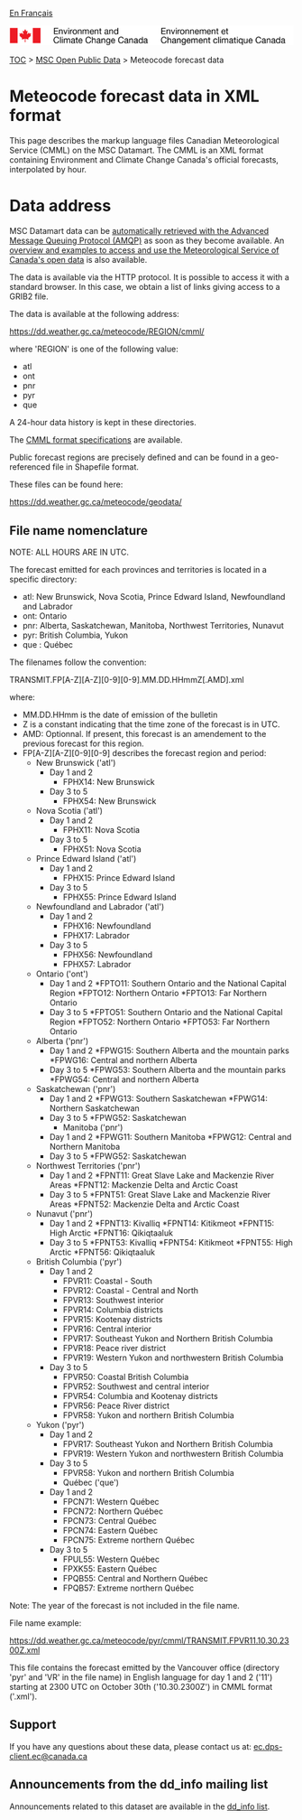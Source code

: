 [En Français](readme_meteocode-datamartxml_fr.md)

![ECCC logo](../../img_eccc-logo.png)

[TOC](../../readme_en.md) > [MSC Open Public Data](../readme_en.md) > Meteocode forecast data

# Meteocode forecast data in XML format

This page describes the markup language files Canadian Meteorological Service (CMML) on the MSC Datamart. The CMML is an XML format containing Environment and Climate Change Canada's official forecasts, interpolated by hour.

# Data address 

MSC Datamart data can be [automatically retrieved with the Advanced Message Queuing Protocol (AMQP)](.../../msc-datamart/amqp_en.md) as soon as they become available. An [overview and examples to access and use the Meteorological Service of Canada's open data](.../../usage/readme_en.md) is also available.

The data is available via the HTTP protocol. It is possible to access it with a standard browser. In this case, we obtain a list of links giving access to a GRIB2 file.

The data is available at the following address: 
                                                                          
https://dd.weather.gc.ca/meteocode/REGION/cmml/ 

where 'REGION' is one of the following value:

* atl
* ont
* pnr
* pyr
* que

A 24-hour data history is kept in these directories.

The [CMML format specifications](http://collaboration.cmc.ec.gc.ca/cmc/cmos/public_doc/msc-data/meteocode/cmml_specification_en-v3.04.pdf) are available.

Public forecast regions are precisely defined and can be found in a geo-referenced file in Shapefile format.

These files can be found here:

https://dd.weather.gc.ca/meteocode/geodata/

## File name nomenclature 

NOTE: ALL HOURS ARE IN UTC.

The forecast emitted for each provinces and territories is located in a specific directory:
* atl: New Brunswick, Nova Scotia, Prince Edward Island, Newfoundland and Labrador
* ont: Ontario
* pnr: Alberta, Saskatchewan, Manitoba, Northwest Territories, Nunavut
* pyr: British Columbia, Yukon
* que : Québec


The filenames follow the convention:

TRANSMIT.FP[A-Z][A-Z][0-9][0-9].MM.DD.HHmmZ[.AMD].xml

where:

* MM.DD.HHmm is the date of emission of the bulletin
* Z is a constant indicating that the time zone of the forecast is
      in UTC.
* AMD: Optionnal. If present, this forecast is an amendement to the previous forecast for this region.
* FP[A-Z][A-Z][0-9][0-9] describes the forecast region and period:
    * New Brunswick ('atl')
	    * Day 1 and 2
	        * FPHX14: New Brunswick 
	    * Day 3 to 5
	        * FPHX54: New Brunswick 
    * Nova Scotia ('atl')
	    * Day 1 and 2
	        * FPHX11: Nova Scotia
	    * Day 3 to 5
	        * FPHX51: Nova Scotia
    * Prince Edward Island ('atl')
	    * Day 1 and 2
	        * FPHX15: Prince Edward Island
	    * Day 3 to 5
	        * FPHX55: Prince Edward Island
    * Newfoundland and Labrador ('atl')
	    * Day 1 and 2
	        * FPHX16: Newfoundland
	        * FPHX17: Labrador
	    * Day 3 to 5
	        * FPHX56: Newfoundland
	        * FPHX57: Labrador
    * Ontario ('ont')
	    * Day 1 and 2
	        *FPTO11: Southern Ontario and the National Capital Region
	        *FPTO12: Northern Ontario
	        *FPTO13: Far Northern Ontario
	    * Day 3 to 5
	        *FPTO51: Southern Ontario and the National Capital Region
	        *FPTO52: Northern Ontario
	        *FPTO53: Far Northern Ontario
    * Alberta ('pnr')
	    * Day 1 and 2
	        *FPWG15: Southern Alberta and the mountain parks
	        *FPWG16: Central and northern Alberta
	    * Day 3 to 5
	        *FPWG53: Southern Alberta and the mountain parks
	        *FPWG54: Central and northern Alberta
    * Saskatchewan ('pnr')
	    * Day 1 and 2
	        *FPWG13: Southern Saskatchewan
	        *FPWG14: Northern Saskatchewan
	    * Day 3 to 5
	        *FPWG52: Saskatchewan
            * Manitoba ('pnr')
	    * Day 1 and 2
	        *FPWG11: Southern Manitoba
	        *FPWG12: Central and Northern Manitoba
	    * Day 3 to 5
	        *FPWG52: Saskatchewan
    * Northwest Territories ('pnr')
	    * Day 1 and 2
	        *FPNT11: Great Slave Lake and Mackenzie River Areas
	        *FPNT12: Mackenzie Delta and Arctic Coast
	    * Day 3 to 5
	        *FPNT51: Great Slave Lake and Mackenzie River Areas
	        *FPNT52: Mackenzie Delta and Arctic Coast
    * Nunavut ('pnr')
	    * Day 1 and 2
	        *FPNT13: Kivalliq
	        *FPNT14: Kitikmeot
	        *FPNT15: High Arctic
	        *FPNT16: Qikiqtaaluk
	    * Day 3 to 5
	        *FPNT53: Kivalliq
	        *FPNT54: Kitikmeot
	        *FPNT55: High Arctic
	        *FPNT56: Qikiqtaaluk
    * British Columbia ('pyr')
	    * Day 1 and 2
	        * FPVR11: Coastal - South 
	        * FPVR12: Coastal - Central and North
	        * FPVR13: Southwest interior 
	        * FPVR14: Columbia districts
	        * FPVR15: Kootenay districts
	        * FPVR16: Central interior
	        * FPVR17: Southeast Yukon and Northern British Columbia
	        * FPVR18: Peace river district
	        * FPVR19: Western Yukon and northwestern British Columbia
	    * Day 3 to 5
	        * FPVR50: Coastal British Columbia
	        * FPVR52: Southwest and central interior
	        * FPVR54: Columbia and Kootenay districts
	        * FPVR56: Peace River district
	        * FPVR58: Yukon and northern British Columbia
    * Yukon ('pyr')
	    * Day 1 and 2
	        * FPVR17: Southeast Yukon and Northern British Columbia
	        * FPVR19: Western Yukon and northwestern British Columbia
	    * Day 3 to 5
	        * FPVR58: Yukon and northern British Columbia
            * Québec ('que')
	    * Day 1 and 2
	        * FPCN71: Western Québec
	        * FPCN72: Northern Québec
	        * FPCN73: Central Québec
	        * FPCN74: Eastern Québec
	        * FPCN75: Extreme northern Québec
	    * Day 3 to 5
	        * FPUL55: Western Québec
	        * FPXK55: Eastern Québec
	        * FPQB55: Central and Northern Québec
	        * FPQB57: Extreme northern Québec



Note: The year of the forecast is not included in the file name.


File name example:

https://dd.weather.gc.ca/meteocode/pyr/cmml/TRANSMIT.FPVR11.10.30.2300Z.xml

This file contains the forecast emitted by the Vancouver office (directory 'pyr' and 'VR' in the file name) in English language for day 1 and 2 ('11') starting at 2300 UTC on October 30th ('10.30.2300Z') in CMML format ('.xml').

## Support

If you have any questions about these data, please contact us at: ec.dps-client.ec@canada.ca

## Announcements from the dd_info mailing list 

Announcements related to this dataset are available in the [dd_info list](https://lists.ec.gc.ca/cgi-bin/mailman/listinfo/dd_info).











